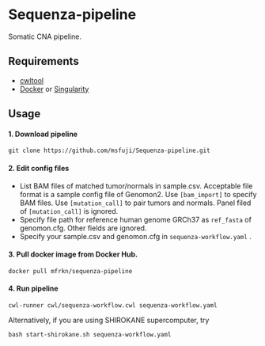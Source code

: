 # Sequenza-pipeline
Somatic CNA pipeline.

## Requirements
- [cwltool](https://github.com/common-workflow-language/cwltool)
- [Docker](https://www.docker.com/) or [Singularity](https://sylabs.io/)

## Usage
#### 1. Download pipeline
```
git clone https://github.com/msfuji/Sequenza-pipeline.git
```
#### 2. Edit config files
- List BAM files of matched tumor/normals in sample.csv. Acceptable file format is a sample config file of Genomon2. Use `[bam_import]` to specify BAM files. Use `[mutation_call]` to pair tumors and normals. Panel filed of `[mutation_call]` is ignored.
- Specify file path for reference human genome GRCh37 as `ref_fasta` of genomon.cfg. Other fields are ignored.
- Specify your sample.csv and genomon.cfg in `sequenza-workflow.yaml` .

#### 3. Pull docker image from Docker Hub.
```
docker pull mfrkn/sequenza-pipeline
```
#### 4. Run pipeline
```
cwl-runner cwl/sequenza-workflow.cwl sequenza-workflow.yaml
```
Alternatively, if you are using SHIROKANE supercomputer, try
```
bash start-shirokane.sh sequenza-workflow.yaml
```
